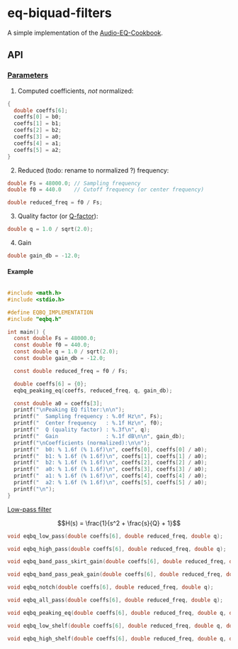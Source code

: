 # eq-biquad-filters

A simple implementation of the [Audio-EQ-Cookbook](https://webaudio.github.io/Audio-EQ-Cookbook/Audio-EQ-Cookbook.txt).

## API

### [Parameters](./Audio-EQ-Cookbook.txt#L48)

1. Computed coefficients, _not_ normalized:

```c
{
  double coeffs[6];
  coeffs[0] = b0;
  coeffs[1] = b1;
  coeffs[2] = b2;
  coeffs[3] = a0;
  coeffs[4] = a1;
  coeffs[5] = a2;
}
```

2. Reduced (todo: rename to normalized ?) frequency:

```c
double Fs = 48000.0; // Sampling frequency
double f0 = 440.0    // Cutoff frequency (or center frequency)

double reduced_freq = f0 / Fs;
```

3. Quality factor (or [Q-factor](https://en.wikipedia.org/wiki/Q_factor)):

```c
double q = 1.0 / sqrt(2.0);
```

4. Gain

```c
double gain_db = -12.0;
```

#### Example

```c

#include <math.h>
#include <stdio.h>

#define EQBQ_IMPLEMENTATION
#include "eqbq.h"

int main() {
  const double Fs = 48000.0;
  const double f0 = 440.0;
  const double q = 1.0 / sqrt(2.0);
  const double gain_db = -12.0;

  const double reduced_freq = f0 / Fs;

  double coeffs[6] = {0};
  eqbq_peaking_eq(coeffs, reduced_freq, q, gain_db);

  const double a0 = coeffs[3];
  printf("\nPeaking EQ filter:\n\n");
  printf("  Sampling frequency : %.0f Hz\n", Fs);
  printf("  Center frequency   : %.1f Hz\n", f0);
  printf("  Q (quality factor) : %.3f\n", q);
  printf("  Gain               : %.1f dB\n\n", gain_db);
  printf("\nCoefficients (normalized):\n\n");
  printf("  b0: % 1.6f (% 1.6f)\n", coeffs[0], coeffs[0] / a0);
  printf("  b1: % 1.6f (% 1.6f)\n", coeffs[1], coeffs[1] / a0);
  printf("  b2: % 1.6f (% 1.6f)\n", coeffs[2], coeffs[2] / a0);
  printf("  a0: % 1.6f (% 1.6f)\n", coeffs[3], coeffs[3] / a0);
  printf("  a1: % 1.6f (% 1.6f)\n", coeffs[4], coeffs[4] / a0);
  printf("  a2: % 1.6f (% 1.6f)\n", coeffs[5], coeffs[5] / a0);
  printf("\n");
}

```

[Low-pass filter](./Audio-EQ-Cookbook.txt#L105)

```math
H(s) = \frac{1}{s^2 + \frac{s}{Q} + 1}
```

```c
void eqbq_low_pass(double coeffs[6], double reduced_freq, double q);
```

```c
void eqbq_high_pass(double coeffs[6], double reduced_freq, double q);
```

```c
void eqbq_band_pass_skirt_gain(double coeffs[6], double reduced_freq, double q);
```

```c
void eqbq_band_pass_peak_gain(double coeffs[6], double reduced_freq, double q);
```

```c
void eqbq_notch(double coeffs[6], double reduced_freq, double q);
```

```c
void eqbq_all_pass(double coeffs[6], double reduced_freq, double q);
```

```c
void eqbq_peaking_eq(double coeffs[6], double reduced_freq, double q, double gain_db);
```

```c
void eqbq_low_shelf(double coeffs[6], double reduced_freq, double q, double gain_db);
```

```c
void eqbq_high_shelf(double coeffs[6], double reduced_freq, double q, double gain_db);
```
